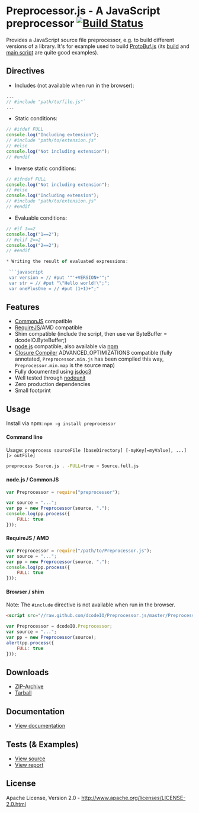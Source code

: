 Preprocessor.js - A JavaScript preprocessor [![Build Status](https://travis-ci.org/dcodeIO/Preprocessor.js.png?branch=master)](https://travis-ci.org/dcodeIO/Preprocessor.js)
===========================================
Provides a JavaScript source file preprocessor, e.g. to build different versions of a library. It's for example used to
build [ProtoBuf.js](https://github.com/dcodeIO/ProtoBuf.js) (its [build](https://github.com/dcodeIO/ProtoBuf.js/blob/master/build.js)
and [main script](https://github.com/dcodeIO/ProtoBuf.js/blob/master/src/ProtoBuf.js]) are quite good examples).

Directives
----------
* Includes (not available when run in the browser):

 ```javascript
 ...
 // #include "path/to/file.js"`
 ...
 ```

* Static conditions:

 ```javascript
 // #ifdef FULL
 console.log("Including extension");
 // #include "path/to/extension.js"
 // #else
 console.log("Not including extension");
 // #endif
 ```
 
* Inverse static conditions:

 ```javascript
 // #ifndef FULL
 console.log("Not including extension");
 // #else
 console.log("Including extension");
 // #include "path/to/extension.js"
 // #endif
 ```
 
* Evaluable conditions:
 
 ```javascript
 // #if 1==2
 console.log("1==2");
 // #elif 2==2
 console.log("2==2");
 // #endif
 
* Writing the result of evaluated expressions:

  ```javascript
  var version = // #put '"'+VERSION+'";"
  var str = // #put "\"Hello world!\";";
  var onePlusOne = // #put (1+1)+";"
  ```
 
Features
--------
* [CommonJS](http://www.commonjs.org/) compatible
* [RequireJS](http://requirejs.org/)/AMD compatible
* Shim compatible (include the script, then use var ByteBuffer = dcodeIO.ByteBuffer;)
* [node.js](http://nodejs.org) compatible, also available via [npm](https://npmjs.org/package/preprocessor)
* [Closure Compiler](https://developers.google.com/closure/compiler/) ADVANCED_OPTIMIZATIONS compatible (fully annotated,
`Preprocessor.min.js` has been compiled this way, `Preprocessor.min.map` is the source map)
* Fully documented using [jsdoc3](https://github.com/jsdoc3/jsdoc)
* Well tested through [nodeunit](https://github.com/caolan/nodeunit)
* Zero production dependencies
* Small footprint

Usage
-----
Install via npm: `npm -g install preprocessor`

#### Command line ####

Usage: `preprocess sourceFile [baseDirectory] [-myKey[=myValue], ...] [> outFile]`

```bash
preprocess Source.js . -FULL=true > Source.full.js
```

#### node.js / CommonJS ####

```javascript
var Preprocessor = require("preprocessor");

var source = "...";
var pp = new Preprocessor(source, ".");
console.log(pp.process({
    FULL: true
}));
```

#### RequireJS / AMD ####

```javascript
var Preprocessor = require("/path/to/Preprocessor.js");
var source = "...";
var pp = new Preprocessor(source, ".");
console.log(pp.process({
    FULL: true
}));
```

#### Browser / shim ####
Note: The `#include` directive is not available when run in the browser.

```html
<script src="//raw.github.com/dcodeIO/Preprocessor.js/master/Preprocessor.min.js"></script>
```

```javascript
var Preprocessor = dcodeIO.Preprocessor;
var source = "...";
var pp = new Preprocessor(source);
alert(pp.process({
    FULL: true
}));
```

Downloads
---------
* [ZIP-Archive](https://github.com/dcodeIO/Preprocessor.js/archive/master.zip)
* [Tarball](https://github.com/dcodeIO/Preprocessor.js/tarball/master)

Documentation
-------------
* [View documentation](http://htmlpreview.github.com/?http://github.com/dcodeIO/Preprocessor.js/master/docs/Preprocessor.html)

Tests (& Examples)
------------------
* [View source](https://github.com/dcodeIO/Preprocessor.js/blob/master/tests/suite.js)
* [View report](https://travis-ci.org/dcodeIO/Preprocessor.js)

License
-------
Apache License, Version 2.0 - http://www.apache.org/licenses/LICENSE-2.0.html
